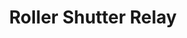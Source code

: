 ---
date_added: 2020-02-13
model: SCM-S1
vendor: Blaupunkt
title: Roller Shutter Relay
category: cover
supports: open/close
image: /assets/images/devices/Blaupunkt_SCM-S1.jpg
zigbeemodel: ['SCM-2_00.00.03.15', 'SCM-R_00.00.03.15TC', 'SCM_00.00.03.14TC']
compatible: [z2m]
mlink: https://www.blaupunkt.com/en/nc/products/home-security/alarm-system-accessories-saq/products/single/15132/
link: https://www.amazon.de/dp/B01JP7IJ2E
link2: https://www.amazon.com/Blaupunkt-Roller-Shutter-Security-Systems/dp/B01JP7IJ2E
link3: https://www.conrad.com/p/scm-s1-wireless-roller-shutter-relay-blaupunkt-q-serie-1542383
---